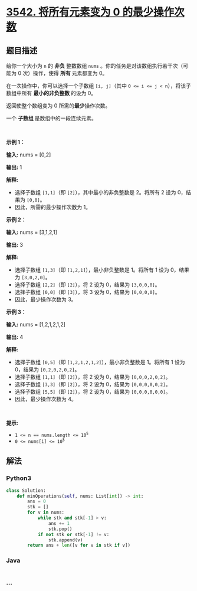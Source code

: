 # [3542. 将所有元素变为 0 的最少操作次数](https://leetcode.cn/problems/minimum-operations-to-convert-all-elements-to-zero)

## 题目描述

<!-- 这里写题目描述 -->

<p>给你一个大小为 <code>n</code> 的 <strong>非负</strong>&nbsp;整数数组 <code>nums</code>&nbsp;。你的任务是对该数组执行若干次（可能为 0 次）操作，使得&nbsp;<strong>所有&nbsp;</strong>元素都变为 0。</p>

<p>在一次操作中，你可以选择一个子数组 <code>[i, j]</code>（其中 <code>0 &lt;= i &lt;= j &lt; n</code>），将该子数组中所有&nbsp;<strong>最小的非负整数&nbsp;</strong>的设为 0。</p>

<p>返回使整个数组变为 0 所需的<strong>最少</strong>操作次数。</p>
一个&nbsp;<strong>子数组&nbsp;</strong>是数组中的一段连续元素。

<p>&nbsp;</p>

<p><strong class="example">示例 1：</strong></p>

<div class="example-block">
<p><strong>输入:</strong> <span class="example-io">nums = [0,2]</span></p>

<p><strong>输出:</strong> <span class="example-io">1</span></p>

<p><strong>解释:</strong></p>

<ul>
	<li>选择子数组 <code>[1,1]</code>（即 <code>[2]</code>），其中最小的非负整数是 2。将所有 2 设为 0，结果为 <code>[0,0]</code>。</li>
	<li>因此，所需的最少操作次数为 1。</li>
</ul>
</div>

<p><strong class="example">示例 2：</strong></p>

<div class="example-block">
<p><strong>输入:</strong> <span class="example-io">nums = [3,1,2,1]</span></p>

<p><strong>输出:</strong> <span class="example-io">3</span></p>

<p><strong>解释:</strong></p>

<ul>
	<li>选择子数组 <code>[1,3]</code>（即 <code>[1,2,1]</code>），最小非负整数是 1。将所有 1 设为 0，结果为 <code>[3,0,2,0]</code>。</li>
	<li>选择子数组 <code>[2,2]</code>（即 <code>[2]</code>），将 2 设为 0，结果为 <code>[3,0,0,0]</code>。</li>
	<li>选择子数组 <code>[0,0]</code>（即 <code>[3]</code>），将 3 设为 0，结果为 <code>[0,0,0,0]</code>。</li>
	<li>因此，最少操作次数为 3。</li>
</ul>
</div>

<p><strong class="example">示例 3：</strong></p>

<div class="example-block">
<p><strong>输入:</strong> <span class="example-io">nums = [1,2,1,2,1,2]</span></p>

<p><strong>输出:</strong> <span class="example-io">4</span></p>

<p><strong>解释:</strong></p>

<ul>
	<li>选择子数组 <code>[0,5]</code>（即 <code>[1,2,1,2,1,2]</code>），最小非负整数是 1。将所有 1 设为 0，结果为 <code>[0,2,0,2,0,2]</code>。</li>
	<li>选择子数组 <code>[1,1]</code>（即 <code>[2]</code>），将 2 设为 0，结果为 <code>[0,0,0,2,0,2]</code>。</li>
	<li>选择子数组 <code>[3,3]</code>（即 <code>[2]</code>），将 2 设为 0，结果为 <code>[0,0,0,0,0,2]</code>。</li>
	<li>选择子数组 <code>[5,5]</code>（即 <code>[2]</code>），将 2 设为 0，结果为 <code>[0,0,0,0,0,0]</code>。</li>
	<li>因此，最少操作次数为 4。</li>
</ul>
</div>

<p>&nbsp;</p>

<p><strong>提示:</strong></p>

<ul>
	<li><code>1 &lt;= n == nums.length &lt;= 10<sup>5</sup></code></li>
	<li><code>0 &lt;= nums[i] &lt;= 10<sup>5</sup></code></li>
</ul>


## 解法

<!-- 这里可写通用的实现逻辑 -->

<!-- tabs:start -->

### **Python3**

<!-- 这里可写当前语言的特殊实现逻辑 -->

```python
class Solution:
    def minOperations(self, nums: List[int]) -> int:
        ans = 0
        stk = []
        for v in nums:
            while stk and stk[-1] > v:
                ans += 1
                stk.pop()
            if not stk or stk[-1] != v:
                stk.append(v)
        return ans + len([v for v in stk if v])
```

### **Java**

<!-- 这里可写当前语言的特殊实现逻辑 -->

```java

```

### **...**

```

```

<!-- tabs:end -->
